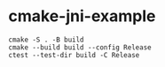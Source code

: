 # cmake-jni-example

```
cmake -S . -B build
cmake --build build --config Release
ctest --test-dir build -C Release
```